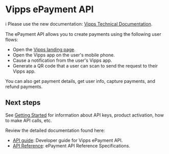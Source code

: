 <!-- START_METADATA
---
title: Introduction
sidebar_position: 1
hide_table_of_contents: true
pagination_next: null
pagination_prev: null
---
END_METADATA -->

# Vipps ePayment API

<!-- START_COMMENT -->

ℹ️ Please use the new documentation:
[Vipps Technical Documentation](https://vippsas.github.io/vipps-developer-docs/docs/APIs/epayment-api).

<!-- END_COMMENT -->

The ePayment API allows you to create payments using the following user flows:

* Open the [Vipps landing page](https://vippsas.github.io/vipps-developer-docs/docs/vipps-developers/common-topics/vipps-landing-page).
* Open the Vipps app on the user's mobile phone.
* Cause a notification from the user's Vipps app.
* Generate a QR code that a user can scan to send the request to their Vipps app.

You can also get payment details, get user info, capture payments, and refund payments.

## Next steps

See
[Getting Started](https://vippsas.github.io/vipps-developer-docs/docs/vipps-developers/vipps-getting-started)
for information about API keys, product activation, how to make API calls, etc.

Review the detailed documentation found here:

* [API guide](./api-guide/getting-started.md): Developer guide for Vipps ePayment API.
* [API Reference](https://vippsas.github.io/vipps-developer-docs/api/epayment): ePayment API Reference Specifications.
